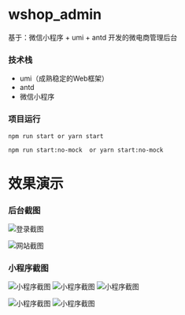 # wshop_admin
基于：微信小程序 + umi + antd 开发的微电商管理后台


### 技术栈
- umi（成熟稳定的Web框架）
- antd
- 微信小程序


### 项目运行

```
npm run start or yarn start

npm run start:no-mock  or yarn start:no-mock 

```



# 效果演示
### 后台截图
 ![登录截图](https://github.com/weiQing88/wshop/blob/master/public/screenshots/20200106111753.png)
 
 ![网站截图](https://github.com/weiQing88/wshop/blob/master/public/screenshots/45234234.png)
 
### 小程序截图

![小程序截图](https://github.com/weiQing88/wshop/blob/master/public/screenshots/erereer132405.png)
![小程序截图](https://github.com/weiQing88/wshop/blob/master/public/screenshots/20200106132441.png)
![小程序截图](https://github.com/weiQing88/wshop/blob/master/public/screenshots/20200106132510.png)

![小程序截图](https://github.com/weiQing88/wshop/blob/master/public/screenshots/20200106132525.png)
![小程序截图](https://github.com/weiQing88/wshop/blob/master/public/screenshots/20200106132625.png)



